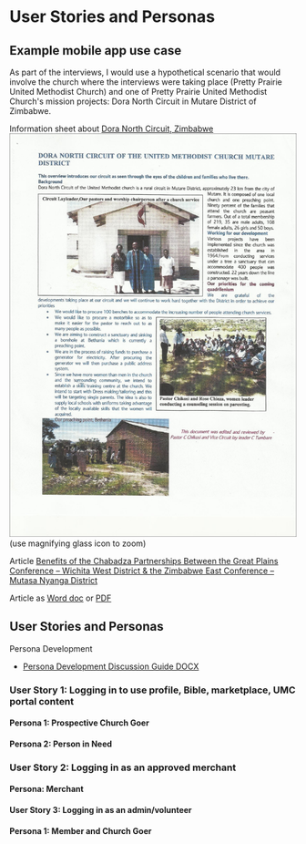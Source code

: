 # User Stories and Personas

## Example mobile app use case

As part of the interviews, I would use a hypothetical scenario that would involve the church where the interviews were taking place (Pretty Prairie United Methodist Church) and one of Pretty Prairie United Methodist Church's mission projects: Dora North Circuit in Mutare District of Zimbabwe. 

Information sheet about [Dora North Circuit, Zimbabwe](https://drive.google.com/file/d/0B02bpu7HZwJRM2UyVXpRcm9hMkE/view?usp=sharing)
[![](images/dora-north-mission.jpg)](https://drive.google.com/file/d/0B02bpu7HZwJRM2UyVXpRcm9hMkE/view?usp=sharing) (use magnifying glass icon to zoom)

Article [Benefits of the Chabadza Partnerships Between the Great Plains Conference – Wichita West District & the Zimbabwe East Conference – Mutasa Nyanga District](http://www.greatplainsumc.org/newsdetail/1095566)

Article as [Word doc](https://drive.google.com/file/d/0B02bpu7HZwJRSDhTdXp3akUyX28/view?usp=sharing) or [PDF](https://drive.google.com/file/d/0B02bpu7HZwJRLW8yVG1iMnNiaDQ/view?usp=sharing)

## User Stories and Personas

Persona Development 
*   [Persona Development Discussion Guide DOCX](http://www.usability.gov/how-to-and-tools/resources/templates/persona-development-discussion-guide.html)

### User Story 1: Logging in to use profile, Bible, marketplace, UMC portal content

#### Persona 1: Prospective Church Goer

#### Persona 2: Person in Need

### User Story 2: Logging in as an approved merchant

#### Persona: Merchant

#### User Story 3: Logging in as an admin/volunteer

#### Persona 1: Member and Church Goer







